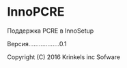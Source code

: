 # InnoPCRE
Поддержка PCRE в InnoSetup

Версия..................0.1

Copyright (C) 2016 Krinkels inc Sofware
